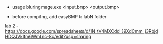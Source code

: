 * usage
bluringimage.exe <input.bmp> <output.bmp> <treadCount> <coreCount>

- before compiling, add easyBMP to labN folder

lab 2 - https://docs.google.com/spreadsheets/d/1N_tV4MXCdd_39XdCmm_j3RbjdHDQJVkItm6WmLnc-8c/edit?usp=sharing

